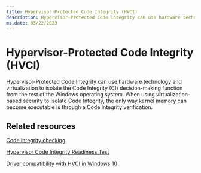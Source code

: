 ```yaml
---
title: Hypervisor-Protected Code Integrity (HVCI) 
description: Hypervisor-Protected Code Integrity can use hardware technology and virtualization to isolate the Code Integrity (CI) decision-making function from the rest of the Windows operating system.
ms.date: 03/22/2023
---
```


# Hypervisor-Protected Code Integrity (HVCI)

Hypervisor-Protected Code Integrity can use hardware technology and virtualization to isolate the Code Integrity (CI) decision-making function from the rest of the Windows operating system. When using virtualization-based security to isolate Code Integrity, the only way kernel memory can become executable is through a Code Integrity verification.

## Related resources

[Code integrity checking](../devtest/code-integrity-checking.md)

[Hypervisor Code Integrity Readiness Test](/windows-hardware/test/hlk/testref/b972fc52-2468-4462-9799-6a1898808c86)

[Driver compatibility with HVCI in Windows 10](https://techcommunity.microsoft.com/t5/windows-hardware-certification/driver-compatibility-with-device-guard-in-windows-10/ba-p/364865)
